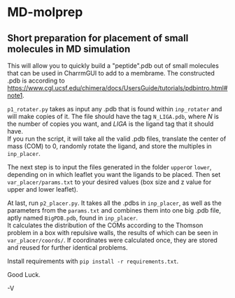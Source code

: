# MD-molprep
## Short preparation for placement of small molecules in MD simulation

This will allow you to quickly build a "peptide".pdb out of small molecules that can be used in CharrmGUI to add to a membrame.
The constructed .pdb is according to https://www.cgl.ucsf.edu/chimera/docs/UsersGuide/tutorials/pdbintro.html#note1.

```p1_rotater.py``` takes as input any .pdb that is found within ```inp_rotater``` and will make copies of it. The file should have the tag `N_LIGA.pdb`, where *N* is the number of copies you want, and *LIGA* is the ligand tag that it should have.\
If you run the script, it will take all the valid .pdb files, translate the center of mass (COM) to 0, randomly rotate the ligand, and store the multiples in `inp_placer`.

The next step is to input the files generated in the folder `upper`or `lower`, depending on in which leaflet you want the ligands to be placed. Then set `var_placer/params.txt` to your desired values (box size and z value for upper and lower leaflet).

At last, run `p2_placer.py`. It takes all the .pdbs in `inp_placer`, as well as the parameters from the `params.txt` and combines them into one big .pdb file, aptly named `BigPDB.pdb`, found in `inp_placer`.\
It calculates the distribution of the COMs according to the Thomson problem in a box with repulsive walls, the results of which can be seen in `var_placer/coords/`. If coordinates were calculated once, they are stored and reused for further identical problems.


Install requirements with `pip install -r requirements.txt`.

Good Luck.

-V
